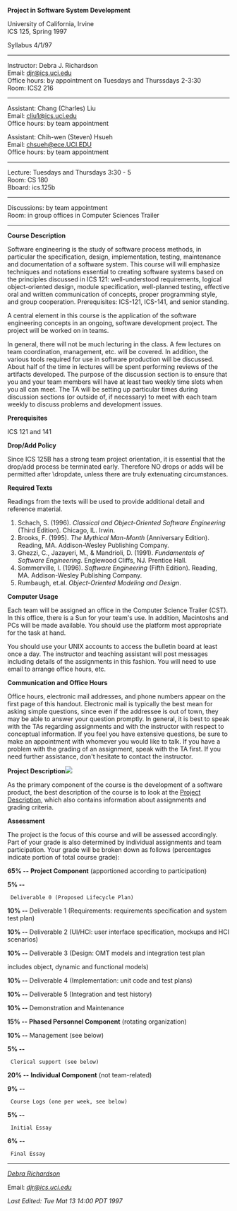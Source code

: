 **Project in Software System Development**

University of California, Irvine  
ICS 125, Spring 1997

Syllabus 4/1/97

* * *

Instructor: Debra J. Richardson  
Email: djr@ics.uci.edu  
Office hours: by appointment on Tuesdays and Thurssdays 2-3:30  
Room: ICS2 216

* * *

Assistant: Chang (Charles) Liu  
Email: cliu1@ics.uci.edu  
Office hours: by team appointment  

Assistant: Chih-wen (Steven) Hsueh  
Email: chsueh@ece.UCI.EDU  
Office hours: by team appointment  

* * *

Lecture: Tuesdays and Thursdays 3:30 - 5  
Room: CS 180  
Bboard: ics.125b

* * *

Discussions: by team appointment  
Room: in group offices in Computer Sciences Trailer

* * *

**Course Description**

Software engineering is the study of software process methods, in particular
the specification, design, implementation, testing, maintenance and
documentation of a software system. This course will will emphasize techniques
and notations essential to creating software systems based on the principles
discussed in ICS 121: well-understood requirements, logical object-oriented
design, module specification, well-planned testing, effective oral and written
communication of concepts, proper programming style, and group cooperation.
Prerequisites: ICS-121, ICS-141, and senior standing.

A central element in this course is the application of the software
engineering concepts in an ongoing, software development project. The project
will be worked on in teams.

In general, there will not be much lecturing in the class. A few lectures on
team coordination, management, etc. will be covered. In addition, the various
tools required for use in software production will be discussed. About half of
the time in lectures will be spent performing reviews of the artifacts
developed. The purpose of the discussion section is to ensure that you and
your team members will have at least two weekly time slots when you all can
meet. The TA will be setting up particular times during discussion sections
(or outside of, if necessary) to meet with each team weekly to discuss
problems and development issues.

**Prerequisites**

ICS 121 and 141

**Drop/Add Policy**

Since ICS 125B has a strong team project orientation, it is essential that the
drop/add process be terminated early. Therefore NO drops or adds will be
permitted after \dropdate, unless there are truly extenuating circumstances.  

**Required Texts**

Readings from the texts will be used to provide additional detail and
reference material.

  1. Schach, S. (1996). _Classical and Object-Oriented Software Engineering_ (Third Edition). Chicago, IL. Irwin. 
  2. Brooks, F. (1995). _The Mythical Man-Month_ (Anniversary Edition). Reading, MA. Addison-Wesley Publishing Company. 
  3. Ghezzi, C., Jazayeri, M., & Mandrioli, D. (1991). _Fundamentals of Software Engineering_. Englewood Cliffs, NJ. Prentice Hall. 
  4. Sommerville, I. (1996). _Software Engineering_ (Fifth Edition). Reading, MA. Addison-Wesley Publishing Company. 
  5. Rumbaugh, et.al. _Object-Oriented Modeling and Design_. 

**Computer Usage**

Each team will be assigned an office in the Computer Science Trailer (CST). In
this office, there is a Sun for your team's use. In addition, Macintoshs and
PCs will be made available. You should use the platform most appropriate for
the task at hand.

You should use your UNIX accounts to access the bulletin board at least once a
day. The instructor and teaching assistant will post messages including
details of the assignments in this fashion. You will need to use email to
arrange office hours, etc.

**Communication and Office Hours**

Office hours, electronic mail addresses, and phone numbers appear on the first
page of this handout. Electronic mail is typically the best mean for asking
simple questions, since even if the addressee is out of town, they may be able
to answer your question promptly. In general, it is best to speak with the TAs
regarding assignments and with the instructor with respect to conceptual
information. If you feel you have extensive questions, be sure to make an
appointment with whomever you would like to talk. If you have a problem with
the grading of an assignment, speak with the TA first. If you need further
assistance, don't hesitate to contact the instructor.

**Project Description**![](../../../../~djr/www_images/new.gif)

As the primary component of the course is the development of a software
product, the best description of the course is to look at the [Project
Description](ics125/project.html), which also contains information about
assignments and grading criteria.

**Assessment**

The project is the focus of this course and will be assessed accordingly. Part
of your grade is also determined by individual assignments and team
participation. Your grade will be broken down as follows (percentages indicate
portion of total course grade):

**65% --** **Project Component** (apportioned according to participation)

**5% --**

     Deliverable 0 (Proposed Lifecycle Plan) 
**10% --** Deliverable 1 (Requirements: requirements specification and system
test plan)

**10% --** Deliverable 2 (UI/HCI: user interface specification, mockups and
HCI scenarios)

**10% --** Deliverable 3 (Design: OMT models and integration test plan

includes object, dynamic and functional models)

**10% --** Deliverable 4 (Implementation: unit code and test plans)

**10% --** Deliverable 5 (Integration and test history)

**10% --** Demonstration and Maintenance

**15% --** **Phased Personnel Component** (rotating organization)

**10% --** Management (see below)

**5% --**

     Clerical support (see below) 
**20% --** **Individual Component** (not team-related)

**9% --**

     Course Logs (one per week, see below) 
**5% --**

     Initial Essay
**6% --**

     Final Essay

  

* * *

_[Debra Richardson](http://www.ics.uci.edu/~djr)_

Email: _[djr@ics.uci.edu](mailto:djr@ics.uci.edu)_

_Last Edited: Tue Mat 13 14:00 PDT 1997_

